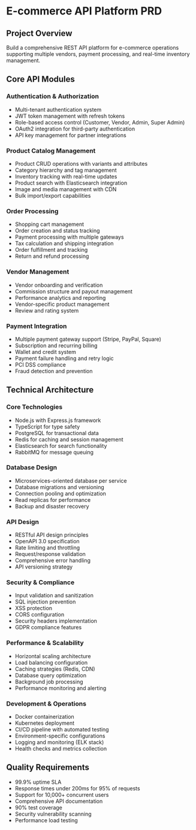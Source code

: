 # E-commerce API Platform PRD

## Project Overview
Build a comprehensive REST API platform for e-commerce operations supporting multiple vendors, payment processing, and real-time inventory management.

## Core API Modules

### Authentication & Authorization
- Multi-tenant authentication system
- JWT token management with refresh tokens
- Role-based access control (Customer, Vendor, Admin, Super Admin)
- OAuth2 integration for third-party authentication
- API key management for partner integrations

### Product Catalog Management
- Product CRUD operations with variants and attributes
- Category hierarchy and tag management
- Inventory tracking with real-time updates
- Product search with Elasticsearch integration
- Image and media management with CDN
- Bulk import/export capabilities

### Order Processing
- Shopping cart management
- Order creation and status tracking
- Payment processing with multiple gateways
- Tax calculation and shipping integration
- Order fulfillment and tracking
- Return and refund processing

### Vendor Management
- Vendor onboarding and verification
- Commission structure and payout management
- Performance analytics and reporting
- Vendor-specific product management
- Review and rating system

### Payment Integration
- Multiple payment gateway support (Stripe, PayPal, Square)
- Subscription and recurring billing
- Wallet and credit system
- Payment failure handling and retry logic
- PCI DSS compliance
- Fraud detection and prevention

## Technical Architecture

### Core Technologies
- Node.js with Express.js framework
- TypeScript for type safety
- PostgreSQL for transactional data
- Redis for caching and session management
- Elasticsearch for search functionality
- RabbitMQ for message queuing

### Database Design
- Microservices-oriented database per service
- Database migrations and versioning
- Connection pooling and optimization
- Read replicas for performance
- Backup and disaster recovery

### API Design
- RESTful API design principles
- OpenAPI 3.0 specification
- Rate limiting and throttling
- Request/response validation
- Comprehensive error handling
- API versioning strategy

### Security & Compliance
- Input validation and sanitization
- SQL injection prevention
- XSS protection
- CORS configuration
- Security headers implementation
- GDPR compliance features

### Performance & Scalability
- Horizontal scaling architecture
- Load balancing configuration
- Caching strategies (Redis, CDN)
- Database query optimization
- Background job processing
- Performance monitoring and alerting

### Development & Operations
- Docker containerization
- Kubernetes deployment
- CI/CD pipeline with automated testing
- Environment-specific configurations
- Logging and monitoring (ELK stack)
- Health checks and metrics collection

## Quality Requirements
- 99.9% uptime SLA
- Response times under 200ms for 95% of requests
- Support for 10,000+ concurrent users
- Comprehensive API documentation
- 90% test coverage
- Security vulnerability scanning
- Performance load testing